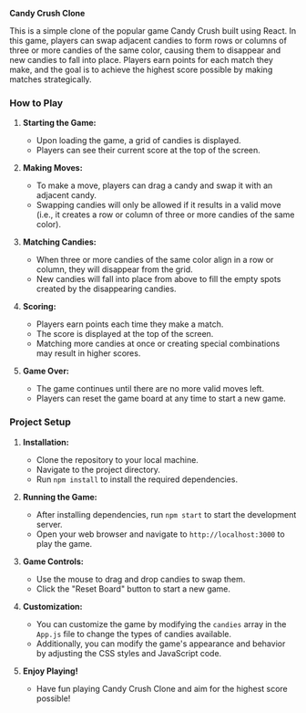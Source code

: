 **Candy Crush Clone**

This is a simple clone of the popular game Candy Crush built using React. In this game, players can swap adjacent candies to form rows or columns of three or more candies of the same color, causing them to disappear and new candies to fall into place. Players earn points for each match they make, and the goal is to achieve the highest score possible by making matches strategically.

### How to Play

1. **Starting the Game:**
   - Upon loading the game, a grid of candies is displayed.
   - Players can see their current score at the top of the screen.

2. **Making Moves:**
   - To make a move, players can drag a candy and swap it with an adjacent candy.
   - Swapping candies will only be allowed if it results in a valid move (i.e., it creates a row or column of three or more candies of the same color).

3. **Matching Candies:**
   - When three or more candies of the same color align in a row or column, they will disappear from the grid.
   - New candies will fall into place from above to fill the empty spots created by the disappearing candies.

4. **Scoring:**
   - Players earn points each time they make a match.
   - The score is displayed at the top of the screen.
   - Matching more candies at once or creating special combinations may result in higher scores.

5. **Game Over:**
   - The game continues until there are no more valid moves left.
   - Players can reset the game board at any time to start a new game.

### Project Setup

1. **Installation:**
   - Clone the repository to your local machine.
   - Navigate to the project directory.
   - Run `npm install` to install the required dependencies.

2. **Running the Game:**
   - After installing dependencies, run `npm start` to start the development server.
   - Open your web browser and navigate to `http://localhost:3000` to play the game.

3. **Game Controls:**
   - Use the mouse to drag and drop candies to swap them.
   - Click the "Reset Board" button to start a new game.

4. **Customization:**
   - You can customize the game by modifying the `candies` array in the `App.js` file to change the types of candies available.
   - Additionally, you can modify the game's appearance and behavior by adjusting the CSS styles and JavaScript code.

5. **Enjoy Playing!**
   - Have fun playing Candy Crush Clone and aim for the highest score possible!